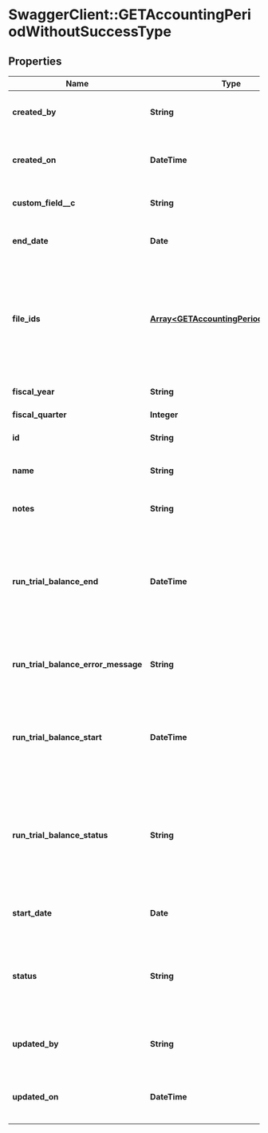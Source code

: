 # SwaggerClient::GETAccountingPeriodWithoutSuccessType

## Properties
Name | Type | Description | Notes
------------ | ------------- | ------------- | -------------
**created_by** | **String** | ID of the user who created the accounting period.  | [optional] 
**created_on** | **DateTime** | Date and time when the accounting period was created.  | [optional] 
**custom_field__c** | **String** | Any custom fields defined for this object.  | [optional] 
**end_date** | **Date** | The end date of the accounting period.  | [optional] 
**file_ids** | [**Array&lt;GETAccountingPeriodFileIdsType&gt;**](GETAccountingPeriodFileIdsType.md) | File IDs of the reports available for the accounting period. You can retrieve the reports by specifying the file ID in a [Get Files](https://knowledgecenter.zuora.com/DC_Developers/REST_API/B_REST_API_reference/Get_Files) REST API call.  | [optional] 
**fiscal_year** | **String** | Fiscal year of the accounting period.  | [optional] 
**fiscal_quarter** | **Integer** |  | [optional] 
**id** | **String** | ID of the accounting period.  | [optional] 
**name** | **String** | Name of the accounting period.  | [optional] 
**notes** | **String** | Any optional notes about the accounting period.  | [optional] 
**run_trial_balance_end** | **DateTime** | Date and time that the trial balance was completed. If the trial balance status is &#x60;Pending&#x60;, &#x60;Processing&#x60;, or &#x60;Error&#x60;, this field is &#x60;null&#x60;.  | [optional] 
**run_trial_balance_error_message** | **String** | If trial balance status is Error, an error message is returned in this field.  | [optional] 
**run_trial_balance_start** | **DateTime** | Date and time that the trial balance was run. If the trial balance status is &#x60;Pending&#x60;, this field is &#x60;null&#x60;.  | [optional] 
**run_trial_balance_status** | **String** | Status of the trial balance for the accounting period. Possible values:  * &#x60;Pending&#x60; * &#x60;Processing&#x60; * &#x60;Completed&#x60; * &#x60;Error&#x60;  | [optional] 
**start_date** | **Date** | The start date of the accounting period.  | [optional] 
**status** | **String** | Status of the accounting period. Possible values:  * &#x60;Open&#x60; * &#x60;PendingClose&#x60; * &#x60;Closed&#x60;  | [optional] 
**updated_by** | **String** | D of the user who last updated the accounting period.  | [optional] 
**updated_on** | **DateTime** | Date and time when the accounting period was last updated.  | [optional] 


